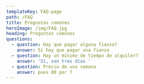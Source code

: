 ```yaml
---
templateKey: FAQ-page
path: /FAQ
title: Preguntas comúnes
heroImage: /img/FAQ.jpg
heading: Preguntas comúnes
questions:
  - question: Hay que pagar alguna fianza?
    answer: Sí hay que pagar una fianza
  - question: Hay un mínimo de tiempo de alquiler?
    answer: 'Sí, son tres días '
  - question: Precio de una semana
    answer: pues 80 por 7
---
```

